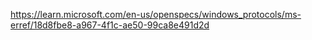 ﻿https://learn.microsoft.com/en-us/openspecs/windows_protocols/ms-erref/18d8fbe8-a967-4f1c-ae50-99ca8e491d2d